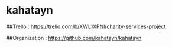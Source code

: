 # kahatayn

##Trello : https://trello.com/b/XWL1XPNl/charity-services-project

##Organization : https://github.com/kahatayn/kahatayn
